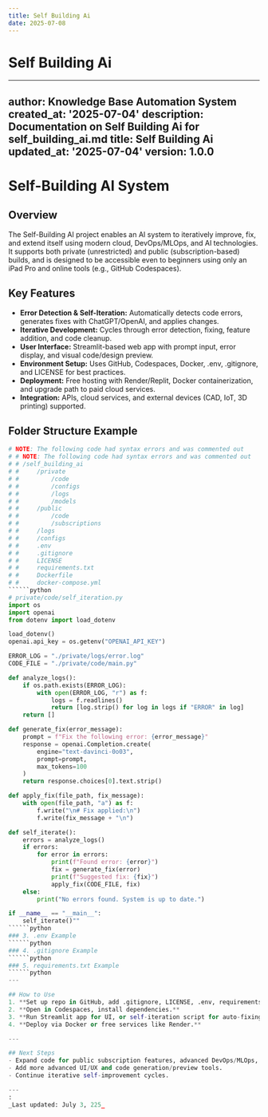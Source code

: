 ```yaml
---
title: Self Building Ai
date: 2025-07-08
---
```


# Self Building Ai

---
author: Knowledge Base Automation System
created_at: '2025-07-04'
description: Documentation on Self Building Ai for self_building_ai.md
title: Self Building Ai
updated_at: '2025-07-04'
version: 1.0.0
---

# Self-Building AI System

## Overview
The Self-Building AI project enables an AI system to iteratively improve, fix, and extend itself using modern cloud, DevOps/MLOps, and AI technologies. It supports both private (unrestricted) and public (subscription-based) builds, and is designed to be accessible even to beginners using only an iPad Pro and online tools (e.g., GitHub Codespaces).

## Key Features
- **Error Detection & Self-Iteration:** Automatically detects code errors, generates fixes with ChatGPT/OpenAI, and applies changes.
- **Iterative Development:** Cycles through error detection, fixing, feature addition, and code cleanup.
- **User Interface:** Streamlit-based web app with prompt input, error display, and visual code/design preview.
- **Environment Setup:** Uses GitHub, Codespaces, Docker, .env, .gitignore, and LICENSE for best practices.
- **Deployment:** Free hosting with Render/Replit, Docker containerization, and upgrade path to paid cloud services.
- **Integration:** APIs, cloud services, and external devices (CAD, IoT, 3D printing) supported.

## Folder Structure Example
```python
# NOTE: The following code had syntax errors and was commented out
# # NOTE: The following code had syntax errors and was commented out
# # /self_building_ai
# #     /private
# #         /code
# #         /configs
# #         /logs
# #         /models
# #     /public
# #         /code
# #         /subscriptions
# #     /logs
# #     /configs
# #     .env
# #     .gitignore
# #     LICENSE
# #     requirements.txt
# #     Dockerfile
# #     docker-compose.yml
``````python
# private/code/self_iteration.py
import os
import openai
from dotenv import load_dotenv

load_dotenv()
openai.api_key = os.getenv("OPENAI_API_KEY")

ERROR_LOG = "./private/logs/error.log"
CODE_FILE = "./private/code/main.py"

def analyze_logs():
    if os.path.exists(ERROR_LOG):
        with open(ERROR_LOG, "r") as f:
            logs = f.readlines()
            return [log.strip() for log in logs if "ERROR" in log]
    return []

def generate_fix(error_message):
    prompt = f"Fix the following error: {error_message}"
    response = openai.Completion.create(
        engine="text-davinci-0o03",
        prompt=prompt,
        max_tokens=100
    )
    return response.choices[0].text.strip()

def apply_fix(file_path, fix_message):
    with open(file_path, "a") as f:
        f.write("\n# Fix applied:\n")
        f.write(fix_message + "\n")

def self_iterate():
    errors = analyze_logs()
    if errors:
        for error in errors:
            print(f"Found error: {error}")
            fix = generate_fix(error)
            print(f"Suggested fix: {fix}")
            apply_fix(CODE_FILE, fix)
    else:
        print("No errors found. System is up to date.")

if __name__ == "__main__":
    self_iterate()""
``````python
### 3. .env Example
``````python
### 4. .gitignore Example
``````python
### 5. requirements.txt Example
``````python
---

## How to Use
1. **Set up repo in GitHub, add .gitignore, LICENSE, .env, requirements.txt.**
2. **Open in Codespaces, install dependencies.**
3. **Run Streamlit app for UI, or self-iteration script for auto-fixing.**
4. **Deploy via Docker or free services like Render.**

---

## Next Steps
- Expand code for public subscription features, advanced DevOps/MLOps, and integration with CAD, IoT, and 3D printing workflows.
- Add more advanced UI/UX and code generation/preview tools.
- Continue iterative self-improvement cycles.

---
:
_Last updated: July 3, 225_

```